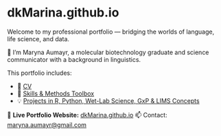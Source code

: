 # dkMarina.github.io

Welcome to my professional portfolio — bridging the worlds of language, life science, and data.

🧬 I’m Maryna Aumayr, a molecular biotechnology graduate and science communicator with a background in linguistics.

This portfolio includes:
- 📄 [CV](https://dkMarina.github.io/cv)
- 🧰 [Skills & Methods Toolbox](https://dkMarina.github.io/skills)
- 💡 [Projects in R, Python, Wet-Lab Science, GxP & LIMS Concepts](https://dkMarina.github.io/projects)

🔗 **Live Portfolio Website:** [dkMarina.github.io](https://dkMarina.github.io)
📫 Contact: maryna.aumayr@gmail.com


